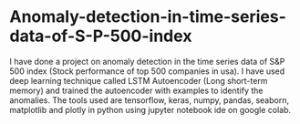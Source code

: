 # Anomaly-detection-in-time-series-data-of-S-P-500-index
I have done a project on anomaly detection in the time series data of S&P 500 index (Stock performance of top 500 companies in usa). I have used deep learning technique called LSTM Autoencoder (Long short-term memory) and trained the autoencoder with examples to identify the anomalies. The tools used are tensorflow, keras, numpy, pandas, seaborn, matplotlib and plotly in python using jupyter notebook ide on google colab.
